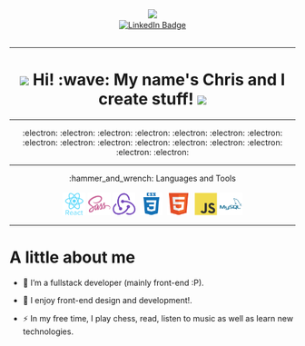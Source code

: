 <div id="header" align="center">
  <img src="https://media.giphy.com/media/doXBzUFJRxpaUbuaqz/giphy.gif" width="600"/>
</div>
<div id="badges" align="center">
  <a href="https://www.linkedin.com/in/chris-andrews-0866a0233/">
    <img src="https://img.shields.io/badge/LinkedIn-blue?style=for-the-badge&logo=linkedin&logoColor=white" alt="LinkedIn Badge"/>
  </a>
  <!--- Add this back in once the final site is live
  <a>
  <img src="https://img.shields.io/badge/-Portfolio-brightgreen?style=for-the-badge&logo=appveyor"  height="28" alt="Portfolio"/>
  </a> -->
</div>

<div align="center">
  <img src="https://komarev.com/ghpvc/?username=ChrisAndrewsDev&style=flat-square&color=blue" alt=""/>
</div>


---
<div align="center">
  <h1><img src="https://media.giphy.com/media/lRLzrbhmh5pFf4jOga/giphy.gif" width="60"> Hi! :wave: My name's Chris</span> and I create stuff! <img src="https://media.giphy.com/media/lRLzrbhmh5pFf4jOga/giphy.gif" width="60"></h1>
</div>

  
  ---
  <div align="center">
  :electron:
  :electron:
  :electron:
  :electron:
  :electron:
  :electron:
  :electron:
  :electron:
  :electron:
  :electron:
  :electron:
  :electron:
  :electron:
  :electron:
  :electron:
  :electron:
  
  
</div>
 
  
  ---

<div align="center" mt="2">
 :hammer_and_wrench: Languages and Tools
  <br>
  </br>
</div>

<div align="center">
  <img src="https://github.com/devicons/devicon/blob/master/icons/react/react-original-wordmark.svg" title="React" alt="React" width="40" height="40"/>
  <img src="https://raw.githubusercontent.com/devicons/devicon/1119b9f84c0290e0f0b38982099a2bd027a48bf1/icons/sass/sass-original.svg" title="Sass" alt="Sass" width="40" height="40"/>
  <img src="https://github.com/devicons/devicon/blob/master/icons/redux/redux-original.svg" title="Redux" alt="Redux " width="40" height="40"/>&nbsp;
  <img src="https://github.com/devicons/devicon/blob/master/icons/css3/css3-plain-wordmark.svg"  title="CSS3" alt="CSS" width="40" height="40"/>&nbsp;
  <img src="https://github.com/devicons/devicon/blob/master/icons/html5/html5-original.svg" title="HTML5" alt="HTML" width="40" height="40"/>&nbsp;
  <img src="https://github.com/devicons/devicon/blob/master/icons/javascript/javascript-original.svg" title="JavaScript" alt="JavaScript" width="40" height="40"/>
  <img src="https://raw.githubusercontent.com/devicons/devicon/1119b9f84c0290e0f0b38982099a2bd027a48bf1/icons/mysql/mysql-plain-wordmark.svg" title="SQL **alt="SQL" width="40" height="40"/>
</div>

---

# A little about me

- :telescope: I’m a fullstack developer (mainly front-end :P).

- :seedling: I enjoy front-end design and development!.

- :zap: In my free time, I play chess, read, listen to music as well as learn new technologies.
